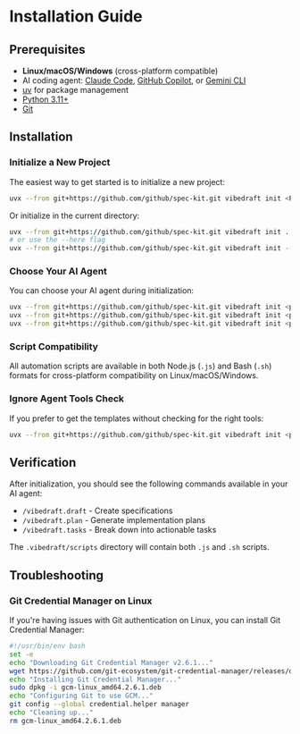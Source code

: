 # Installation Guide

## Prerequisites

- **Linux/macOS/Windows** (cross-platform compatible)
- AI coding agent: [Claude Code](https://www.anthropic.com/claude-code), [GitHub Copilot](https://code.visualstudio.com/), or [Gemini CLI](https://github.com/google-gemini/gemini-cli)
- [uv](https://docs.astral.sh/uv/) for package management
- [Python 3.11+](https://www.python.org/downloads/)
- [Git](https://git-scm.com/downloads)

## Installation

### Initialize a New Project

The easiest way to get started is to initialize a new project:

```bash
uvx --from git+https://github.com/github/spec-kit.git vibedraft init <PROJECT_NAME>
```

Or initialize in the current directory:

```bash
uvx --from git+https://github.com/github/spec-kit.git vibedraft init .
# or use the --here flag
uvx --from git+https://github.com/github/spec-kit.git vibedraft init --here
```

### Choose Your AI Agent

You can choose your AI agent during initialization:

```bash
uvx --from git+https://github.com/github/spec-kit.git vibedraft init <project_name> --ai claude
uvx --from git+https://github.com/github/spec-kit.git vibedraft init <project_name> --ai gemini
uvx --from git+https://github.com/github/spec-kit.git vibedraft init <project_name> --ai copilot
```

### Script Compatibility

All automation scripts are available in both Node.js (`.js`) and Bash (`.sh`) formats for cross-platform compatibility on Linux/macOS/Windows.

### Ignore Agent Tools Check

If you prefer to get the templates without checking for the right tools:

```bash
uvx --from git+https://github.com/github/spec-kit.git vibedraft init <project_name> --ai claude --ignore-agent-tools
```

## Verification

After initialization, you should see the following commands available in your AI agent:
- `/vibedraft.draft` - Create specifications
- `/vibedraft.plan` - Generate implementation plans  
- `/vibedraft.tasks` - Break down into actionable tasks

The `.vibedraft/scripts` directory will contain both `.js` and `.sh` scripts.

## Troubleshooting

### Git Credential Manager on Linux

If you're having issues with Git authentication on Linux, you can install Git Credential Manager:

```bash
#!/usr/bin/env bash
set -e
echo "Downloading Git Credential Manager v2.6.1..."
wget https://github.com/git-ecosystem/git-credential-manager/releases/download/v2.6.1/gcm-linux_amd64.2.6.1.deb
echo "Installing Git Credential Manager..."
sudo dpkg -i gcm-linux_amd64.2.6.1.deb
echo "Configuring Git to use GCM..."
git config --global credential.helper manager
echo "Cleaning up..."
rm gcm-linux_amd64.2.6.1.deb
```
